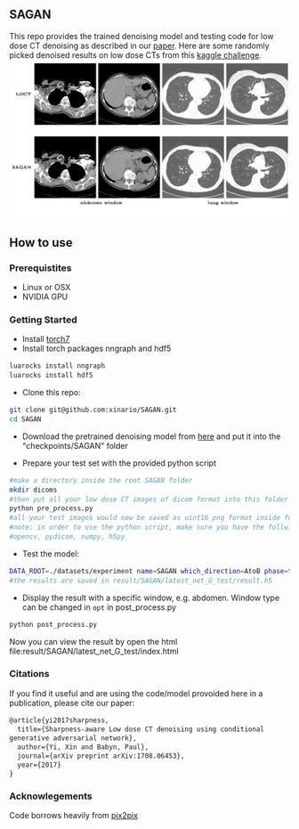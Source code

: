 ## SAGAN
This repo provides the trained denoising model and testing code for low dose CT denoising as described in our [paper](https://arxiv.org/abs/1708.06453).
Here are some randomly picked denoised results on low dose CTs from this [kaggle challenge](https://www.kaggle.com/c/data-science-bowl-2017/data). 
<img src="imgs/sample.jpg" width="900px"/>

## How to use

### Prerequistites
- Linux or OSX
- NVIDIA GPU

### Getting Started
- Install [torch7](http://torch.ch/docs/getting-started.html#_)
- Install torch packages nngraph and hdf5
```bash
luarocks install nngraph
luarocks install hdf5
```
- Clone this repo:
```bash
git clone git@github.com:xinario/SAGAN.git
cd SAGAN
```
- Download the pretrained denoising model from [here](https://1drv.ms/u/s!Aj4IQl4ug0_9gj4TTqVW1JhhHG5f) and put it into the "checkpoints/SAGAN" folder

- Prepare your test set with the provided python script
```bash
#make a directory inside the root SAGAN folder
mkdir dicoms
#then put all your low dose CT images of dicom format into this folder and run
python pre_process.py
#all your test images would now be saved as uint16 png format inside folder datasets/experiment/test
#note: in order to use the python script, make sure you have the follwing packages installed
#opencv, pydicom, numpy, h5py
```
- Test the model:
```bash
DATA_ROOT=./datasets/experiment name=SAGAN which_direction=AtoB phase=test th test.lua
#the results are saved in result/SAGAN/latest_net_G_test/result.h5
```
- Display the result with a specific window, e.g. abdomen. Window type can be changed in `opt` in post_process.py
```bash
python post_process.py
```
Now you can view the result by open the html file:result/SAGAN/latest_net_G_test/index.html

### Citations
If you find it useful and are using the code/model provoided here in a publication, please cite our paper:

	@article{yi2017sharpness,
	  title={Sharpness-aware Low dose CT denoising using conditional generative adversarial network},
	  author={Yi, Xin and Babyn, Paul},
	  journal={arXiv preprint arXiv:1708.06453},
	  year={2017}
	}



### Acknowlegements
Code borrows heavily from [pix2pix](https://github.com/phillipi/pix2pix)
